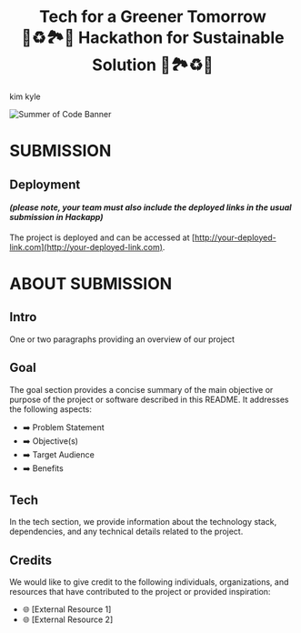 
<h1 align="center">Tech for a Greener Tomorrow <br> 🍃♻️🏞️🌱 Hackathon for Sustainable Solution 🌱🏞️♻️🍃

</h1>

kim
kyle

![Summer of Code Banner](https://res.cloudinary.com/djdefbnij/image/upload/v1693903105/Hackathons/Untitled_design_2_1_gzwakq.png)



# SUBMISSION
## Deployment
#### _(please note, your team must also include the deployed links in the usual submission in Hackapp)_
The project is deployed and can be accessed at [http://your-deployed-link.com](http://your-deployed-link.com).



# ABOUT SUBMISSION
## Intro
One or two paragraphs providing an overview of our project

## Goal
The goal section provides a concise summary of the main objective or purpose of the project or software described in this README. It addresses the following aspects:

- ➡️ Problem Statement
- ➡️ Objective(s)
- ➡️ Target Audience
- ➡️ Benefits

## Tech
In the tech section, we provide information about the technology stack, dependencies, and any technical details related to the project.

## Credits
We would like to give credit to the following individuals, organizations, and resources that have contributed to the project or provided inspiration:
- 🌐 [External Resource 1]
- 🌐 [External Resource 2]